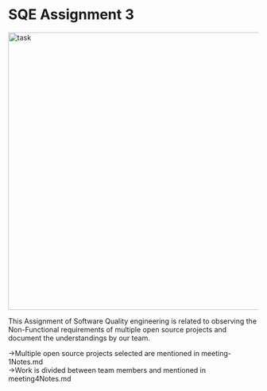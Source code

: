 # SQE Assignment 3    


<img width="560" alt="task" src="https://user-images.githubusercontent.com/113935723/209461631-3df5ed0d-01ea-4931-b0e5-50eaff439bf4.png">

This Assignment of Software Quality engineering is related to observing the Non-Functional requirements of multiple open source projects and document the understandings by our team.  
  
    
->Multiple open source projects selected are mentioned in meeting-1Notes.md  
->Work is divided between team members and mentioned in meeting4Notes.md  
